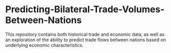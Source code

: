 # Predicting-Bilateral-Trade-Volumes-Between-Nations
This repository contains both historical trade and economic data, as well as an exploration of the ability to predict trade flows between nations based on underlying economic characteristics.
